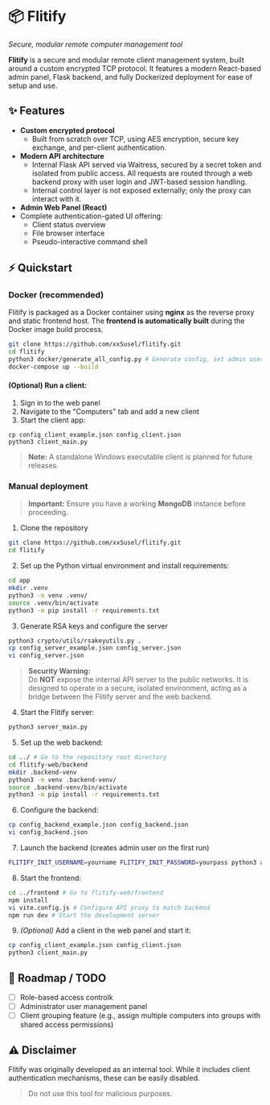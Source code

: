 # 📦 Flitify
*Secure, modular remote computer management tool*

**Flitify** is a secure and modular remote client management system, built around a custom encrypted TCP protocol. It features a modern React-based admin panel, Flask backend, and fully Dockerized deployment for ease of setup and use.

## ✨ Features
- **Custom encrypted protocol**
   - Built from scratch over TCP, using AES encryption, secure key exchange, and per-client authentication.
- **Modern API architecture**
    - Internal Flask API served via Waitress, secured by a secret token and isolated from public access. All requests are routed through a web backend proxy with user login and JWT-based session handling.
    -  Internal control layer is not exposed externally; only the proxy can interact with it.
- **Admin Web Panel (React)**
- Complete authentication-gated UI offering:
    -   Client status overview      
    -   File browser interface
    -   Pseudo-interactive command shell
 
## ⚡ Quickstart 
### Docker (recommended)
Flitify is packaged as a Docker container using **nginx** as the reverse proxy and static frontend host. The **frontend is automatically built** during the Docker image build process.
```bash
git clone https://github.com/xxSusel/flitify.git
cd flitify
python3 docker/generate_all_config.py # Generate config, set admin username and password
docker-compose up --build
```

#### (Optional) Run a client:
1) Sign in to the web panel
2) Navigate to the "Computers" tab and add a new client
3) Start the client app:
```
cp config_client_example.json config_client.json
python3 client_main.py
```
>  **Note:** A standalone Windows executable client is planned for future releases.
>  
### Manual deployment
> **Important:** Ensure you have a working **MongoDB** instance before proceeding.
1) Clone the repository
```bash
git clone https://github.com/xxSusel/flitify.git
cd flitify
```

2) Set up the Python virtual environment and install requirements:
```bash
cd app
mkdir .venv
python3 -m venv .venv/
source .venv/bin/activate
python3 -m pip install -r requirements.txt
```
3) Generate RSA keys and configure the server
```bash
python3 crypto/utils/rsakeyutils.py .
cp config_server_example.json config_server.json
vi config_server.json
```
 > **Security Warning:**  
> Do **NOT** expose the internal API server to the public networks. It is designed to operate in a secure, isolated environment, acting as a bridge between the Flitify server and the web backend.

4) Start the Flitify server:
```bash
python3 server_main.py
```
5) Set up the web backend:
```bash
cd ../ # Go to the repository root directory
cd flitify-web/backend
mkdir .backend-venv
python3 -m venv .backend-venv/
source .backend-venv/bin/activate
python3 -m pip install -r requirements.txt
```
6) Configure the backend:
```bash
cp config_backend_example.json config_backend.json
vi config_backend.json
```
7) Launch the backend (creates admin user on the first run)
```bash
FLITIFY_INIT_USERNAME=yourname FLITIFY_INIT_PASSWORD=yourpass python3 app.py
```
8) Start the frontend:
```bash
cd ../frontend # Go to flitify-web/frontend
npm install
vi vite.config.js # Configure API proxy to match backend
npm run dev # Start the development server
```
9) *(Optional)* Add a client in the web panel and start it:
```bash
cp config_client_example.json config_client.json
python3 client_main.py
```
## 📌 Roadmap / TODO
- [ ] Role-based access controlk
- [ ] Administrator user management panel
- [ ] Client grouping feature (e.g., assign multiple computers into groups with shared access permissions)

## ⚠️ Disclaimer
Flitify was originally developed as an internal tool. While it includes client authentication mechanisms, these can be easily disabled.
 > Do not use this tool for malicious purposes.


